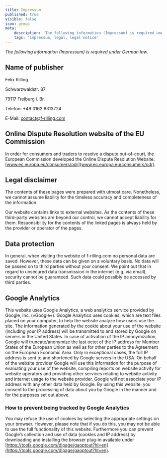 ```yaml
---
title: Impressum
published: true
visible: false
icon: group
meta:
    description: 'The following information (Impressum) is required under German law.'
    tags: 'impressum, legal, legal notice'
---
```


_The following information (Impressum) is required under German law._

## Name of publisher
Felix Rilling

Schwarzwaldstr. 87

79117 Freiburg i. Br.

Telefon: +49 0162 8313724

E-Mail: contact@f-rilling.com

## Online Dispute Resolution website of the EU Commission

In order for consumers and traders to resolve a dispute out-of-court, the European Commission developed the Online Dispute Resolution Website: [www.ec.europa.eu/consumers/odr](www.ec.europa.eu/consumers/odr).

## Legal disclaimer
The contents of these pages were prepared with utmost care. Nonetheless, we cannot assume liability for the timeless accuracy and completeness of the information.

Our website contains links to external websites. As the contents of these third-party websites are beyond our control, we cannot accept liability for them. Responsibility for the contents of the linked pages is always held by the provider or operator of the pages.

## Data protection

In general, when visiting the website of f-rilling.com no personal data are saved. However, these data can be given on a voluntary basis. No data will be passed on to third parties without your consent. We point out that in regard to unsecured data transmission in the internet (e.g. via email), security cannot be guaranteed. Such data could possibIy be accessed by third parties.

## Google Analytics

This website uses Google Analytics, a web analytics service provided by Google, Inc. (»Google«). Google Analytics uses cookies, which are text files placed on your computer, to help the website analyze how users use the site. The information generated by the cookie about your use of the website (including your IP address) will be transmitted to and stored by Google on servers in the United States.
 In case of activation of the IP anonymization, Google will truncate/anonymize the last octet of the IP address for Member States of the European Union as well as for other parties to the Agreement on the European Economic Area.
 Only in exceptional cases, the full IP address is sent to and shortened by Google servers in the USA. On behalf of the website provider Google will use this information for the purpose of evaluating your use of the website, compiling reports on website activity for website operators and providing other services relating to website activity and internet usage to the website provider.
 Google will not associate your IP address with any other data held by Google. By using this website, you consent to the processing of data about you by Google in the manner and for the purposes set out above.

### How to prevent being tracked by Google Analytics
You may refuse the use of cookies by selecting the appropriate settings on your browser. However, please note that if you do this, you may not be able to use the full functionality of this website.
Furthermore you can prevent Google’s collection and use of data (cookies and IP address) by downloading and installing the browser plug-in available under [https://tools.google.com/dlpage/gaoptout?hl=en](https://tools.google.com/dlpage/gaoptout?hl=en).